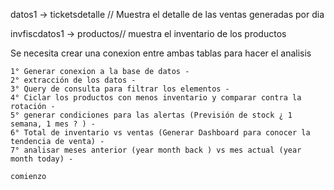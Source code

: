 

datos1 -> ticketsdetalle // Muestra el detalle de las ventas generadas por dia

invfiscdatos1 -> productos// muestra el inventario de los productos



Se necesita crear una conexion entre ambas tablas para hacer el analisis


	1° Generar conexion a la base de datos -
	2° extracción de los datos -
	3° Query de consulta para filtrar los elementos -
	4° Ciclar los productos con menos inventario y comparar contra la rotación -
	5° generar condiciones para las alertas (Previsión de stock ¿ 1 semana, 1 mes ? ) -
	6° Total de inventario vs ventas (Generar Dashboard para conocer la tendencia de venta) -
	7° analisar meses anterior (year month back ) vs mes actual (year month today) -

	comienzo
	